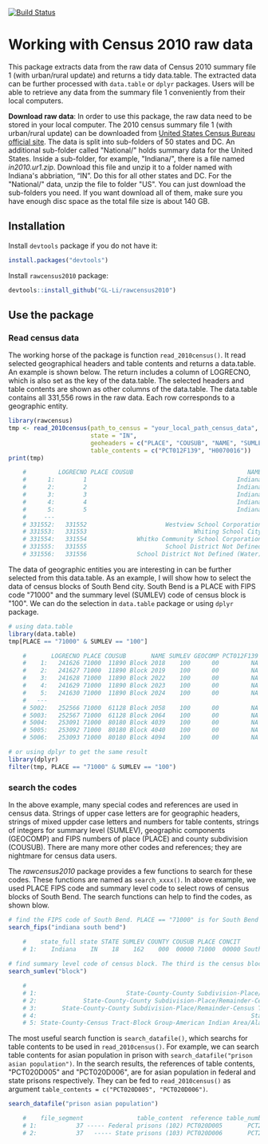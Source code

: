 [![Build Status](https://travis-ci.org/GL-Li/rawcensus2010.svg?branch=master)](https://travis-ci.org/GL-Li/rawcensus2010)

# Working with Census 2010 raw data

This package extracts data from the raw data of Census 2010 summary file 1 (with urban/rural update) and returns a tidy data.table. The extracted data can be further processed with `data.table` or `dplyr` packages. Users will be able to retrieve any data from the summary file 1 conveniently from their local computers.

**Download raw data**: In order to use this package, the raw data need to be stored in your local computer. The 2010 census summary file 1 (with urban/rural update) can be downloaded from [United States Census Bureau official site](https://www2.census.gov/census_2010/04-Summary_File_1/Urban_Rural_Update/). The data is split into sub-folders of 50 states and DC. An additional sub-folder called "National/" holds summary data for the United States. Inside a sub-folder, for example, "Indiana/", there is a file named _in2010.ur1.zip_. Download this file and unzip it to a folder named with Indiana's abbriation, “IN”. Do this for all other states and DC. For the "National/" data, unzip the file to folder "US". You can just download the sub-folders you need. If you want download all of them, make sure you have enough disc space as the total file size is about 140 GB. 


## Installation
Install `devtools` package if you do not have it:  
```r
install.packages("devtools")
```   

Install `rawcensus2010` package:   
```r
devtools::install_github("GL-Li/rawcensus2010")
```

## Use the package
### Read census data
The working horse of the package is function `read_2010census()`. It read selected geographical headers and table contents and returns a data.table. An example is shown below. The return includes a column of LOGRECNO, which is also set as the key of the data.table. The selected headers and table contents are shown as other columns of the data.table. The data.table contains all 331,556 rows in the raw data. Each row corresponds to a geographic entity. 

```r
library(rawcensus)
tmp <- read_2010census(path_to_census = "your_local_path_census_data",  # under it are state sub-folders
                       state = "IN", 
                       geoheaders = c("PLACE", "COUSUB", "NAME", "SUMLEV", "GEOCOMP"),
                       table_contents = c("PCT012F139", "H0070016"))
print(tmp)

    #         LOGRECNO PLACE COUSUB                                NAME SUMLEV GEOCOMP PCT012F139 H0070016
    #      1:        1                                          Indiana    040      00       1539    42507
    #      2:        2                                          Indiana    040      01       1446    39815
    #      3:        3                                          Indiana    040      04       1257    34693
    #      4:        4                                          Indiana    040      28        189     5122
    #      5:        5                                          Indiana    040      43         93     2692
    #     ---                                                                                             
    # 331552:   331552                      Westview School Corporation    970      00          1       19
    # 331553:   331553                              Whiting School City    970      00          6      205
    # 331554:   331554              Whitko Community School Corporation    970      00          0       12
    # 331555:   331555                      School District Not Defined    970      00          0        0
    # 331556:   331556              School District Not Defined (Water)    970      00          0        0

```
The data of geographic entities you are interesting in can be further selected from this data.table. As an example, I will show how to select the data of census blocks of South Bend city. South Bend is a PLACE with FIPS code "71000" and the summary level (SUMLEV) code of census block is "100". We can do the selection in `data.table` package or using `dplyr` package.

```r
# using data.table
library(data.table)
tmp[PLACE == "71000" & SUMLEV == "100"]

    #       LOGRECNO PLACE COUSUB       NAME SUMLEV GEOCOMP PCT012F139 H0070016
    #    1:   241626 71000  11890 Block 2018    100      00         NA        0
    #    2:   241627 71000  11890 Block 2019    100      00         NA        0
    #    3:   241628 71000  11890 Block 2022    100      00         NA        0
    #    4:   241629 71000  11890 Block 2023    100      00         NA        2
    #    5:   241630 71000  11890 Block 2024    100      00         NA        0
    #   ---                                                                    
    # 5002:   252566 71000  61128 Block 2058    100      00         NA        0
    # 5003:   252567 71000  61128 Block 2064    100      00         NA        0
    # 5004:   253091 71000  80180 Block 4039    100      00         NA        0
    # 5005:   253092 71000  80180 Block 4040    100      00         NA        0
    # 5006:   253093 71000  80180 Block 4094    100      00         NA        0

# or using dplyr to get the same result
library(dplyr)
filter(tmp, PLACE == "71000" & SUMLEV == "100")
```

### search the codes
In the above example, many special codes and references are used in census data. Strings of upper case letters are for geographic headers, strings of mixed uppder case letters and numbers for table contents, strings of integers for summary level (SUMLEV), geographic components (GEOCOMP) and FIPS numbers of place (PLACE) and county subdivision (COUSUB). There are many more other codes and references; they are nightmare for census data users.

The _rawcensus2010_ package provides a few functions to search for these codes. These functions are named as `search_xxxx()`. In above example, we used PLACE FIPS code and summary level code to select rows of census blocks of South Bend. The search functions can help to find the codes, as shown blow.

```r
# find the FIPS code of South Bend. PLACE == "71000" is for South Bend in Indiana
search_fips("indiana south bend")

    #    state_full state STATE SUMLEV COUNTY COUSUB PLACE CONCIT            NAME
    # 1:    Indiana    IN    18    162    000  00000 71000  00000 South Bend city
    
# find summary level code of census block. The third is the census block with code "100"
search_sumlev("block")

    #                                                                                       summary_level code
    # 1:                         State-County-County Subdivision-Place/Remainder-Census Tract-Block Group  091
    # 2:             State-County-County Subdivision-Place/Remainder-Census Tract-Block Group-Urban/Rural  090
    # 3:       State-County-County Subdivision-Place/Remainder-Census Tract-Block Group-Urban/Rural-Block  100
    # 4:                                                            State-County-Census Tract-Block Group  150
    # 5: State-County-Census Tract-Block Group-American Indian Area/Alaska Native Area/Hawaiian Home Land  154
```

The most useful search function is `search_datafile()`, which searchs for table contents to be used in `read_2010census()`. For example, we can search table contents for asian population in prison with `search_datafile("prison asian population")`. In the search results, the references of table contents, "PCT020D005" and "PCT020D006", are for asian population in federal and state prisons respectively. They can be fed to `read_2010census()` as argument `table_contents = c("PCT020D005", "PCT020D006")`. 

```r
search_datafile("prison asian population")

    #    file_segment               table_content  reference table_number                                                     table_name   universe
    # 1:           37 ----- Federal prisons (102) PCT020D005       PCT20D GROUP QUARTERS POPULATION BY GROUP QUARTERS TYPE (ASIAN ALONE)    ... ...
    # 2:           37   ----- State prisons (103) PCT020D006       PCT20D GROUP QUARTERS POPULATION BY GROUP QUARTERS TYPE (ASIAN ALONE)    ... ...
```
